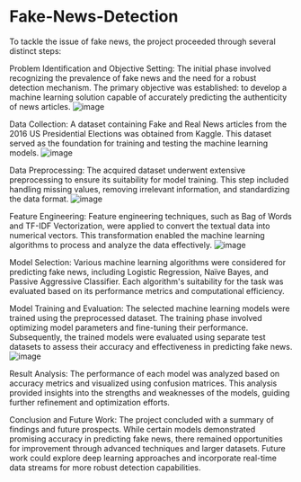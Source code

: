 # Fake-News-Detection
To tackle the issue of fake news, the project proceeded through several distinct steps:

Problem Identification and Objective Setting: The initial phase involved recognizing the prevalence of fake news and the need for a robust detection mechanism. The primary objective was established: to develop a machine learning solution capable of accurately predicting the authenticity of news articles.
![image](https://github.com/Abdulhaadi07/Fake-News-Detection/assets/144552790/0fc4a03c-c563-42bf-972e-4082a5b6e1a0)

Data Collection: A dataset containing Fake and Real News articles from the 2016 US Presidential Elections was obtained from Kaggle. This dataset served as the foundation for training and testing the machine learning models.
![image](https://github.com/Abdulhaadi07/Fake-News-Detection/assets/144552790/bdef4975-1af9-4a94-937f-aedfb008f38e)

Data Preprocessing: The acquired dataset underwent extensive preprocessing to ensure its suitability for model training. This step included handling missing values, removing irrelevant information, and standardizing the data format.
![image](https://github.com/Abdulhaadi07/Fake-News-Detection/assets/144552790/a35d3232-1c7c-48f1-a31e-943ecab45b55)

Feature Engineering: Feature engineering techniques, such as Bag of Words and TF-IDF Vectorization, were applied to convert the textual data into numerical vectors. This transformation enabled the machine learning algorithms to process and analyze the data effectively.
![image](https://github.com/Abdulhaadi07/Fake-News-Detection/assets/144552790/cadb0a5f-4ab7-4d30-9a4e-8da5bff622dd)

Model Selection: Various machine learning algorithms were considered for predicting fake news, including Logistic Regression, Naïve Bayes, and Passive Aggressive Classifier. Each algorithm's suitability for the task was evaluated based on its performance metrics and computational efficiency.

Model Training and Evaluation: The selected machine learning models were trained using the preprocessed dataset. The training phase involved optimizing model parameters and fine-tuning their performance. Subsequently, the trained models were evaluated using separate test datasets to assess their accuracy and effectiveness in predicting fake news.
![image](https://github.com/Abdulhaadi07/Fake-News-Detection/assets/144552790/008cab38-f051-49ab-b4d9-ff292f2c1522)

Result Analysis: The performance of each model was analyzed based on accuracy metrics and visualized using confusion matrices. This analysis provided insights into the strengths and weaknesses of the models, guiding further refinement and optimization efforts.

Conclusion and Future Work: The project concluded with a summary of findings and future prospects. While certain models demonstrated promising accuracy in predicting fake news, there remained opportunities for improvement through advanced techniques and larger datasets. Future work could explore deep learning approaches and incorporate real-time data streams for more robust detection capabilities.

